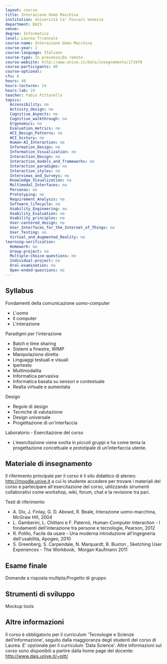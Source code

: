 ```yaml
---
layout: course
title: Interazione Uomo Macchina
institution: Università Ca' Foscari Venezia
department: DAIS
venue: 
degree: Informatica
level: Laurea Triennale
course-name: Interazione Uomo Macchina
course-year: 2
course-language: Italiano
course-type: In presenza;Da remoto
course-website: http://www.unive.it/data/insegnamento/171970
course-participants: 80
course-optional: 
cfu: 6
hours: 48
hours-lectures: 24
hours-lab: 24
teacher: Fabio Pittarello
topics: 
  Accessibility: no 
  Activity_design: no 
  Cognitive_Aspects: no 
  Cognitive_walkthrough: no 
  Ergonomics: no 
  Evaluation_metrics: no 
  HCI_Design_Patterns: no 
  HCI_history: no 
  Human-AI_Interaction: no 
  Information_Design: no 
  Information_Visualization: no 
  Interaction_Design: no 
  Interaction_models_and_frameworks: no 
  Interaction_paradigms: no 
  Interaction_styles: no 
  Interviews_and_Surveys: no 
  Knowledge_Visualization: no 
  Multimodal_Interfaces: no 
  Personas: no 
  Prototyping: no 
  Requirement_Analysis: no 
  Software_lifecycle: no 
  Usability_Engineering: no 
  Usability_Evaluation: no 
  Usability_principles: no 
  User-centered_design: no 
  User_Interfaces_for_the_Internet_of_Things: no 
  User_Testing: no 
  Virtual_and_Augmented_Reality: no 
learning-verification: 
  Homework: no 
  Group-project: no 
  Multiple-choice-questions: no 
  Individual-project: no 
  Oral-examination: no 
  Open-ended-questions: no 
---
```



## Syllabus 
Fondamenti della comunicazione uomo-computer

- L'uomo
- Il computer
- L'interazione

Paradigmi per l'interazione

- Batch e time sharing
- Sistemi a finestre, WIMP
- Manipolazione diretta
- Linguaggi testuali e visuali
- Ipertesto
- Multimodalita
- Informatica pervasiva
- Informatica basata su sensori e contestuale
- Realta virtuale e aumentata

Design

- Regole di design
- Tecniche di valutazione
- Design universale
- Progettazione di un'interfaccia

Laboratorio - Esercitazione del corso

- L’esercitazione viene svolta in piccoli gruppi e ha come tema la progettazione concettuale e prototipale di un’interfaccia utente.

## Materiale di insegnamento 
Il riferimento principale per il corso è il sito didattico di ateneo: http://moodle.unive.it
a cui lo studente accedere per trovare i materiali del corso e partecipare all'esercitazione del corso, utilizzando strumenti collaborativi come workshop, wiki, forum, chat e la revisione tra pari.

Testi di riferimento

- A. Dix, J. Finlay, G. D. Abowd, R. Beale, Interazione uomo-macchina, McGraw Hill, 2004
- L. Gamberini, L. Chittaro e F. Paternò, Human-Computer Interaction - I fondamenti dell'interazione tra persone e tecnologie, Pearson, 2012
- R. Polillo, Facile da usare - Una moderna introduzione all'ingegneria dell'usabilità, Apogeo, 2010
- S. Greenberg, S. Carpendale, N. Marquardt, B. Buxton , Sketching User Experiences - The  Workbook,  Morgan Kaufmann 2011

## Esame finale 
Domande a risposta multipla;Progetto di gruppo

## Strumenti di sviluppo 
Mockup tools

## Altre informazioni 
Il corso è obbligatorio per il curriculum 'Tecnologie e Scienze dell'Informazione', seguito dalla maggioranza degli studenti del corso di Laurea. E' opzionale per il curriculum 'Data Science'.
Altre informazioni sul corso sono disponibili a partire dalla home page del docente: http://www.dais.unive.it/~pitt/
